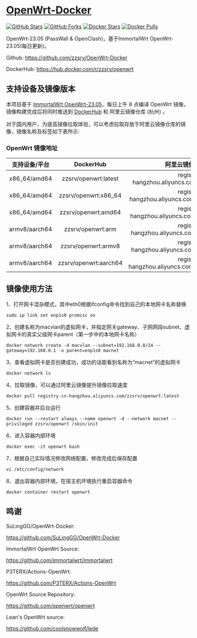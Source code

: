 # [OpenWrt-Docker](https://github.com/zzsrv/OpenWrt-Docker)

[![GitHub Stars](https://img.shields.io/github/stars/zzsrv/OpenWrt-Docker.svg?style=flat-square&label=Stars&logo=github)](https://github.com/zzsrv/OpenWrt-Docker/stargazers)
[![GitHub Forks](https://img.shields.io/github/forks/zzsrv/OpenWrt-Docker.svg?style=flat-square&label=Forks&logo=github)](https://github.com/zzsrv/OpenWrt-Docker/fork)
[![Docker Stars](https://img.shields.io/docker/stars/zzsrv/openwrt.svg?style=flat-square&label=Stars&logo=docker)](https://hub.docker.com/r/zzsrv/openwrt)
[![Docker Pulls](https://img.shields.io/docker/pulls/zzsrv/openwrt.svg?style=flat-square&label=Pulls&logo=docker&color=orange)](https://hub.docker.com/r/zzsrv/openwrt)

OpenWrt-23.05 (PassWall & OpenClash)，基于ImmortalWrt OpenWrt-23.05(每日更新)。

Github: <https://github.com/zzsrv/OpenWrt-Docker>

DockerHub: <https://hub.docker.com/r/zzsrv/openwrt>

## 支持设备及镜像版本

本项目基于 [ImmortalWrt OpenWrt-23.05](https://github.com/immortalwrt/immortalwrt/tree/openwrt-23.05)，每日上午 8 点编译 OpenWrt 镜像，镜像构建完成后将同时推送到 [DockerHub](https://hub.docker.com/r/zzsrv/openwrt) 和 阿里云镜像仓库 (杭州) 。

对于国内用户，为提高镜像拉取体验，可以考虑拉取存放于阿里云镜像仓库的镜像，镜像名称及标签如下表所示:

### OpenWrt 镜像地址

|  支持设备/平台  |        DockerHub        |                  阿里云镜像仓库 (杭州)                  |
| :-------------: | :---------------------: | :-----------------------------------------------------: |
|  x86_64/amd64   | zzsrv/openwrt:latest | registry.cn-hangzhou.aliyuncs.com/zzsrv/openwrt:latest |
|  x86_64/amd64   | zzsrv/openwrt:x86_64 | registry.cn-hangzhou.aliyuncs.com/zzsrv/openwrt:x86_64 |
|  x86_64/amd64   | zzsrv/openwrt:amd64 | registry.cn-hangzhou.aliyuncs.com/zzsrv/openwrt:amd64 |
|  armv8/aarch64   | zzsrv/openwrt:arm | registry.cn-hangzhou.aliyuncs.com/zzsrv/openwrt:arm64 |
|  armv8/aarch64   | zzsrv/openwrt:armv8 | registry.cn-hangzhou.aliyuncs.com/zzsrv/openwrt:armv8 |
|  armv8/aarch64   | zzsrv/openwrt:aarch64 | registry.cn-hangzhou.aliyuncs.com/zzsrv/openwrt:aarch64 |

## 镜像使用方法

1、打开网卡混杂模式，其中eth0根据ifconfig命令找到自己的本地网卡名称替换
```
sudo ip link set enp1s0 promisc on
```
2、创建名称为macvlan的虚拟网卡，并指定网关gateway、子网网段subnet、虚拟网卡的真实父级网卡parent（第一步中的本地网卡名称）
```
docker network create -d macvlan --subnet=192.168.0.0/24 --gateway=192.168.0.1 -o parent=enp1s0 macnet
```
3、查看虚拟网卡是否创建成功，成功的话能看到名称为“macnet”的虚拟网卡
```
docker network ls
```
4、拉取镜像，可以通过阿里云镜像提升镜像拉取速度
```
docker pull registry.cn-hangzhou.aliyuncs.com/zzsrv/openwrt:latest
```
5、创建容器并后台运行
```
docker run --restart always --name openwrt -d --network macnet --privileged zzsrv/openwrt /sbin/init
```
6、进入容器内部环境
```
docker exec -it openwrt bash
```
7、根据自己实际情况修改网络配置，修改完成后保存配置
```
vi /etc/config/network
```
8、退出容器内部环境，在宿主机环境执行重启容器命令
```
docker container restart openwrt
```

## 鸣谢

SuLingGG/OpenWrt-Docker:

<https://github.com/SuLingGG/OpenWrt-Docker>

ImmortalWrt OpenWrt Source:

<https://github.com/immortalwrt/immortalwrt>

P3TERX/Actions-OpenWrt:

<https://github.com/P3TERX/Actions-OpenWrt>

OpenWrt Source Repository:

<https://github.com/openwrt/openwrt>

Lean's OpenWrt source:

<https://github.com/coolsnowwolf/lede>